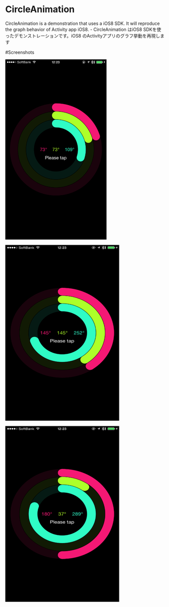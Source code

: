 # CircleAnimation
CircleAnimation is a demonstration that uses a iOS8 SDK. It will reproduce the graph behavior of Activity app iOS8. - CircleAnimation はiOS8 SDKを使ったデモンストレーションです。iOS8 のActivityアプリのグラフ挙動を再現します

#Screenshots

<img src="https://raw.githubusercontent.com/notoroid/CircleAnimation/master/Screenshot/screenshot1.png" style="width: 320px; height: 568px;" alt="SimpleAuthorization" /></a>

<img src="https://raw.githubusercontent.com/notoroid/CircleAnimation/master/Screenshot/screenshot2.png" style="width: 360px; height: 554px;" alt="SimpleAuthorization" /></a>

<img src="https://raw.githubusercontent.com/notoroid/CircleAnimation/master/Screenshot/screenshot3.png" style="width: 360px; height: 554px;" alt="SimpleAuthorization" /></a>

